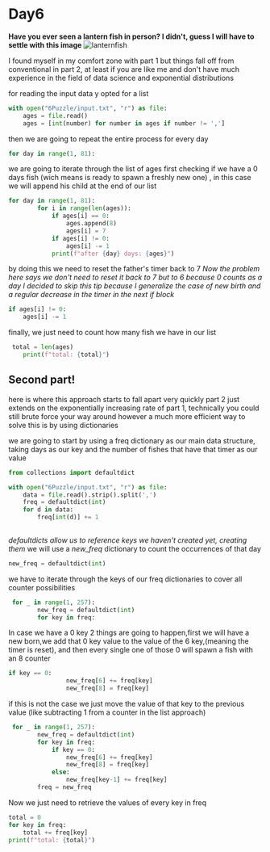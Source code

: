 # Day6
**Have you ever seen a lantern fish in person?  I didn't, guess I will have to settle with this image**
![lanternfish](http://www.seasky.org/deep-sea/assets/images/lanternfish-se41.jpg)

I found myself in my comfort zone with part 1 but things fall off from conventional in part 2, at least if you are like me and don't have much experience  in the field of data science and exponential distributions

for reading the input data y opted for a list

```python
with open("6Puzzle/input.txt", "r") as file:
    ages = file.read()
    ages = [int(number) for number in ages if number != ',']
```
then we are going to repeat the entire process for every day  
```python
for day in range(1, 81):
```
we are going to iterate through the list of ages first checking if we have a 0 days fish (wich means is ready to spawn a freshly new one) , in this case we will append his child at the end of our list
```python
for day in range(1, 81):
        for i in range(len(ages)):
            if ages[i] == 0:
                ages.append(8)
                ages[i] = 7
            if ages[i] != 0:
                ages[i] -= 1
            print(f"after {day} days: {ages}")
 ```
by doing this we need to reset the father's timer back to 7 
*Now the problem here says we don't need to  reset it back to 7 but to 6 because 0 counts as a day I decided to skip this tip because I generalize the case of new birth and a regular decrease in the timer in the next if block*
```python
if ages[i] != 0:
    ages[i] -= 1
 ```
finally, we just need to count how many fish we have in our list
```python
 total = len(ages)
    print(f"total: {total}")
```

## Second part!

here is where this approach starts to fall apart very quickly
part 2 just extends on the exponentially increasing rate of part 1, technically you could still brute force your way around however a much more efficient way to solve this is by using dictionaries

we are going to start by using a freq dictionary as our main  data structure, taking days as our key and the number of fishes that have that timer as our value 
```python
from collections import defaultdict

with open("6Puzzle/input.txt", "r") as file:
    data = file.read().strip().split(',')
    freq = defaultdict(int)
    for d in data:
        freq[int(d)] += 1
        
```
*defaultdicts allow us to reference keys we haven't created yet, creating them*
we will use a *new_freq* dictionary to count the occurrences of that day

```python
new_freq = defaultdict(int)

```
we have to iterate through the keys of our freq dictionaries to cover all counter possibilities 
```python
 for _ in range(1, 257):
        new_freq = defaultdict(int)
        for key in freq:
```
In case we have a 0 key 2 things are going to happen,first we will have a new born,we add that 0 key value to the value of the 6 key,(meaning the timer is reset), and then every single one of those 0 will spawn a fish with an 8 counter
```python
if key == 0:
                new_freq[6] += freq[key]
                new_freq[8] = freq[key]
```
if this is not the case we just move the value of that key to the previous value (like subtracting 1 from a counter in the list approach)
```python
 for _ in range(1, 257):
        new_freq = defaultdict(int)
        for key in freq:
            if key == 0:
                new_freq[6] += freq[key]
                new_freq[8] = freq[key]
            else:
                new_freq[key-1] += freq[key]
        freq = new_freq
```
Now we just need to retrieve the values of every key in freq
```python
total = 0
for key in freq:
    total += freq[key]
print(f"total: {total}")

```

